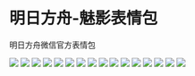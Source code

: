 # 明日方舟-魅影表情包

明日方舟微信官方表情包

![](https://gcore.jsdelivr.net/gh/yoghurtlee-thu/twikoo-magic@main/image/Arknights_phantom/phantom_01.webp)
![](https://gcore.jsdelivr.net/gh/yoghurtlee-thu/twikoo-magic@main/image/Arknights_phantom/phantom_02.webp)
![](https://gcore.jsdelivr.net/gh/yoghurtlee-thu/twikoo-magic@main/image/Arknights_phantom/phantom_03.webp)
![](https://gcore.jsdelivr.net/gh/yoghurtlee-thu/twikoo-magic@main/image/Arknights_phantom/phantom_04.webp)
![](https://gcore.jsdelivr.net/gh/yoghurtlee-thu/twikoo-magic@main/image/Arknights_phantom/phantom_05.webp)
![](https://gcore.jsdelivr.net/gh/yoghurtlee-thu/twikoo-magic@main/image/Arknights_phantom/phantom_06.webp)
![](https://gcore.jsdelivr.net/gh/yoghurtlee-thu/twikoo-magic@main/image/Arknights_phantom/phantom_07.webp)
![](https://gcore.jsdelivr.net/gh/yoghurtlee-thu/twikoo-magic@main/image/Arknights_phantom/phantom_08.webp)
![](https://gcore.jsdelivr.net/gh/yoghurtlee-thu/twikoo-magic@main/image/Arknights_phantom/phantom_09.webp)
![](https://gcore.jsdelivr.net/gh/yoghurtlee-thu/twikoo-magic@main/image/Arknights_phantom/phantom_10.webp)
![](https://gcore.jsdelivr.net/gh/yoghurtlee-thu/twikoo-magic@main/image/Arknights_phantom/phantom_11.webp)
![](https://gcore.jsdelivr.net/gh/yoghurtlee-thu/twikoo-magic@main/image/Arknights_phantom/phantom_12.webp)
![](https://gcore.jsdelivr.net/gh/yoghurtlee-thu/twikoo-magic@main/image/Arknights_phantom/phantom_13.webp)
![](https://gcore.jsdelivr.net/gh/yoghurtlee-thu/twikoo-magic@main/image/Arknights_phantom/phantom_14.webp)
![](https://gcore.jsdelivr.net/gh/yoghurtlee-thu/twikoo-magic@main/image/Arknights_phantom/phantom_15.webp)
![](https://gcore.jsdelivr.net/gh/yoghurtlee-thu/twikoo-magic@main/image/Arknights_phantom/phantom_16.webp)
